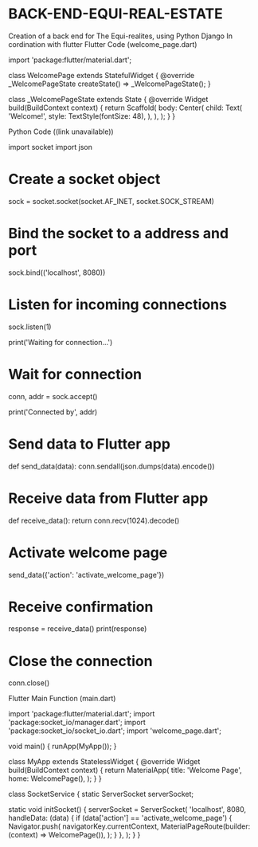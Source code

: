 # BACK-END-EQUI-REAL-ESTATE
Creation of a back end for The Equi-realites, using Python Django In cordination with flutter
Flutter Code (welcome_page.dart)

import 'package:flutter/material.dart';

class WelcomePage extends StatefulWidget {
  @override
  _WelcomePageState createState() => _WelcomePageState();
}

class _WelcomePageState extends State<WelcomePage> {
  @override
  Widget build(BuildContext context) {
    return Scaffold(
      body: Center(
        child: Text(
          'Welcome!',
          style: TextStyle(fontSize: 48),
        ),
      ),
    );
  }
}


Python Code ((link unavailable))

import socket
import json

# Create a socket object
sock = socket.socket(socket.AF_INET, socket.SOCK_STREAM)

# Bind the socket to a address and port
sock.bind(('localhost', 8080))

# Listen for incoming connections
sock.listen(1)

print('Waiting for connection...')

# Wait for connection
conn, addr = sock.accept()

print('Connected by', addr)

# Send data to Flutter app
def send_data(data):
    conn.sendall(json.dumps(data).encode())

# Receive data from Flutter app
def receive_data():
    return conn.recv(1024).decode()

# Activate welcome page
send_data({'action': 'activate_welcome_page'})

# Receive confirmation
response = receive_data()
print(response)

# Close the connection
conn.close()


Flutter Main Function (main.dart)

import 'package:flutter/material.dart';
import 'package:socket_io/manager.dart';
import 'package:socket_io/socket_io.dart';
import 'welcome_page.dart';

void main() {
  runApp(MyApp());
}

class MyApp extends StatelessWidget {
  @override
  Widget build(BuildContext context) {
    return MaterialApp(
      title: 'Welcome Page',
      home: WelcomePage(),
    );
  }
}

class SocketService {
  static ServerSocket serverSocket;

  static void initSocket() {
    serverSocket = ServerSocket(
      'localhost',
      8080,
      handleData: (data) {
        if (data['action'] == 'activate_welcome_page') {
          Navigator.push(
            navigatorKey.currentContext,
            MaterialPageRoute(builder: (context) => WelcomePage()),
          );
        }
      },
    );
  }
}


